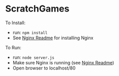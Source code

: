# ScratchGames

To Install:
* run: `npm install`
* See [Nginx Readme](nginx/) for installing Nginx

To Run:
* run: `node server.js`
* Make sure Nginx is running (see [Nginx Readme](nginx/))
* Open browser to localhost/80
